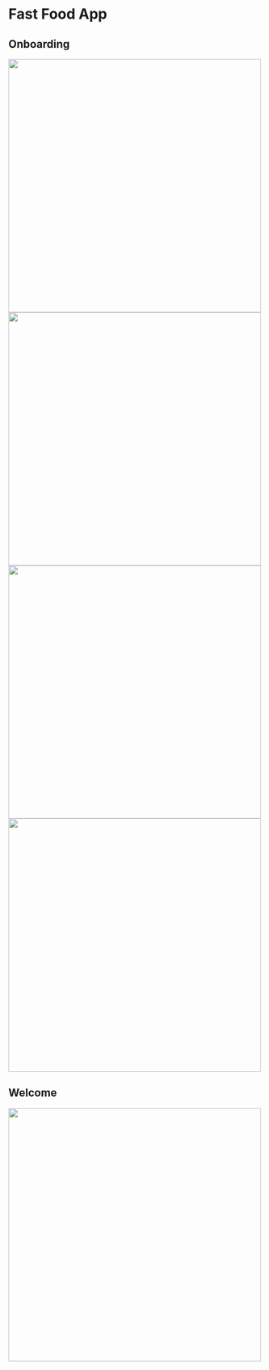 # Fast Food App

## Onboarding
<img height=500 src="https://github.com/ahm3dElgharbawy/Fast_Food_App/assets/84093082/408d918b-882d-4aaf-9243-5ff9766bf52b">
<img height=500 src="https://github.com/ahm3dElgharbawy/Fast_Food_App/assets/84093082/b47981ce-efb5-4436-8ece-4654e3337f14">
<img height=500 src="https://github.com/ahm3dElgharbawy/Fast_Food_App/assets/84093082/f938a59c-1334-4270-b1db-cae7889cc8d2">
<img height=500 src="https://github.com/ahm3dElgharbawy/Fast_Food_App/assets/84093082/7109327b-788c-4e16-b6c6-2f755490986d">

## Welcome  
<img height=500 src="https://github.com/ahm3dElgharbawy/Fast_Food_App/assets/84093082/c91d1336-955a-4af8-b979-7fe3f02eeb32">
